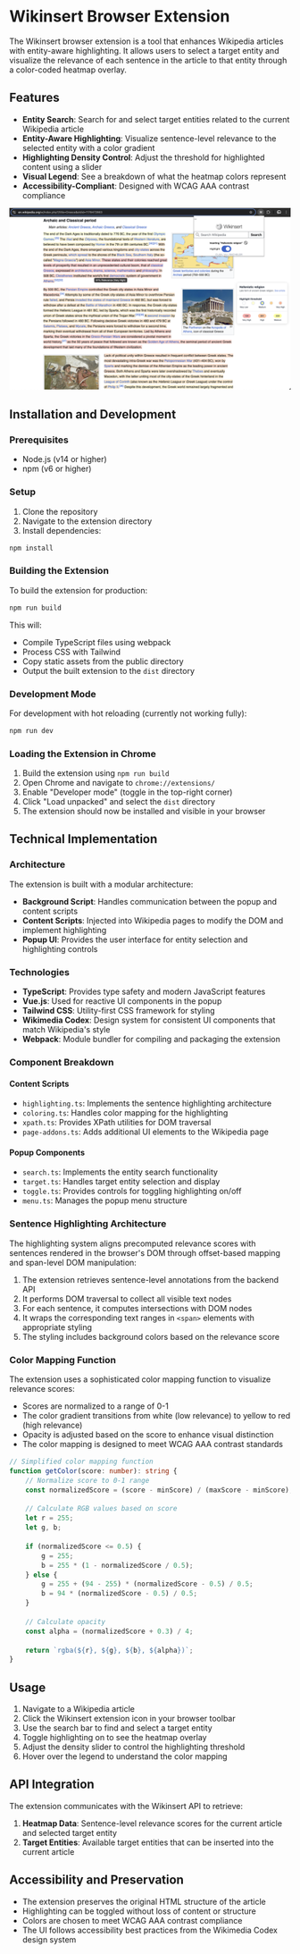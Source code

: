 # Wikinsert Browser Extension

The Wikinsert browser extension is a tool that enhances Wikipedia articles with entity-aware highlighting. It allows
users to select a target entity and visualize the relevance of each sentence in the article to that entity through a
color-coded heatmap overlay.

## Features

- **Entity Search**: Search for and select target entities related to the current Wikipedia article
- **Entity-Aware Highlighting**: Visualize sentence-level relevance to the selected entity with a color gradient
- **Highlighting Density Control**: Adjust the threshold for highlighted content using a slider
- **Visual Legend**: See a breakdown of what the heatmap colors represent
- **Accessibility-Compliant**: Designed with WCAG AAA contrast compliance

![Wikinsert Extension Overview](../static/wikinsert-highlight.png)

## Installation and Development

### Prerequisites

- Node.js (v14 or higher)
- npm (v6 or higher)

### Setup

1. Clone the repository
2. Navigate to the extension directory
3. Install dependencies:

```bash
npm install
```

### Building the Extension

To build the extension for production:

```bash
npm run build
```

This will:

- Compile TypeScript files using webpack
- Process CSS with Tailwind
- Copy static assets from the public directory
- Output the built extension to the `dist` directory

### Development Mode

For development with hot reloading (currently not working fully):

```bash
npm run dev
```

### Loading the Extension in Chrome

1. Build the extension using `npm run build`
2. Open Chrome and navigate to `chrome://extensions/`
3. Enable "Developer mode" (toggle in the top-right corner)
4. Click "Load unpacked" and select the `dist` directory
5. The extension should now be installed and visible in your browser

## Technical Implementation

### Architecture

The extension is built with a modular architecture:

- **Background Script**: Handles communication between the popup and content scripts
- **Content Scripts**: Injected into Wikipedia pages to modify the DOM and implement highlighting
- **Popup UI**: Provides the user interface for entity selection and highlighting controls

### Technologies

- **TypeScript**: Provides type safety and modern JavaScript features
- **Vue.js**: Used for reactive UI components in the popup
- **Tailwind CSS**: Utility-first CSS framework for styling
- **Wikimedia Codex**: Design system for consistent UI components that match Wikipedia's style
- **Webpack**: Module bundler for compiling and packaging the extension

### Component Breakdown

#### Content Scripts

- `highlighting.ts`: Implements the sentence highlighting architecture
- `coloring.ts`: Handles color mapping for the highlighting
- `xpath.ts`: Provides XPath utilities for DOM traversal
- `page-addons.ts`: Adds additional UI elements to the Wikipedia page

#### Popup Components

- `search.ts`: Implements the entity search functionality
- `target.ts`: Handles target entity selection and display
- `toggle.ts`: Provides controls for toggling highlighting on/off
- `menu.ts`: Manages the popup menu structure

### Sentence Highlighting Architecture

The highlighting system aligns precomputed relevance scores with sentences rendered in the browser's DOM through
offset-based mapping and span-level DOM manipulation:

1. The extension retrieves sentence-level annotations from the backend API
2. It performs DOM traversal to collect all visible text nodes
3. For each sentence, it computes intersections with DOM nodes
4. It wraps the corresponding text ranges in `<span>` elements with appropriate styling
5. The styling includes background colors based on the relevance score

### Color Mapping Function

The extension uses a sophisticated color mapping function to visualize relevance scores:

- Scores are normalized to a range of 0-1
- The color gradient transitions from white (low relevance) to yellow to red (high relevance)
- Opacity is adjusted based on the score to enhance visual distinction
- The color mapping is designed to meet WCAG AAA contrast standards

```typescript
// Simplified color mapping function
function getColor(score: number): string {
    // Normalize score to 0-1 range
    const normalizedScore = (score - minScore) / (maxScore - minScore);

    // Calculate RGB values based on score
    let r = 255;
    let g, b;

    if (normalizedScore <= 0.5) {
        g = 255;
        b = 255 * (1 - normalizedScore / 0.5);
    } else {
        g = 255 + (94 - 255) * (normalizedScore - 0.5) / 0.5;
        b = 94 * (normalizedScore - 0.5) / 0.5;
    }

    // Calculate opacity
    const alpha = (normalizedScore + 0.3) / 4;

    return `rgba(${r}, ${g}, ${b}, ${alpha})`;
}
```

## Usage

1. Navigate to a Wikipedia article
2. Click the Wikinsert extension icon in your browser toolbar
3. Use the search bar to find and select a target entity
4. Toggle highlighting on to see the heatmap overlay
5. Adjust the density slider to control the highlighting threshold
6. Hover over the legend to understand the color mapping

## API Integration

The extension communicates with the Wikinsert API to retrieve:

1. **Heatmap Data**: Sentence-level relevance scores for the current article and selected target entity
2. **Target Entities**: Available target entities that can be inserted into the current article

## Accessibility and Preservation

- The extension preserves the original HTML structure of the article
- Highlighting can be toggled without loss of content or structure
- Colors are chosen to meet WCAG AAA contrast compliance
- The UI follows accessibility best practices from the Wikimedia Codex design system